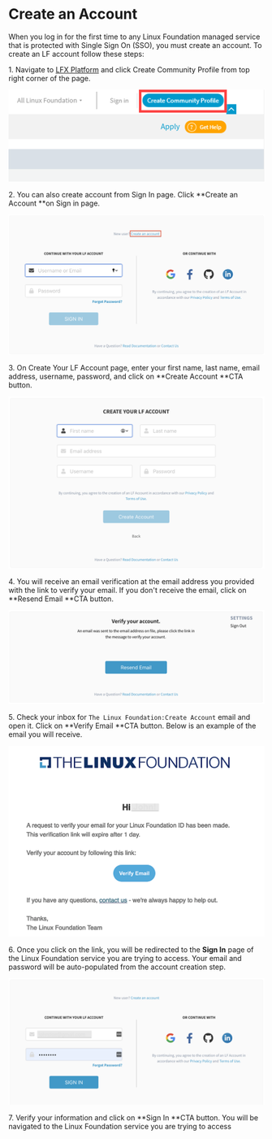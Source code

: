 # Create an Account

When you log in for the first time to any Linux Foundation managed service that is protected with Single Sign On (SSO),  you must create an account. To create an LF account follow these steps: 

1\. Navigate to [LFX Platform](http://lfx.linuxfoundation.org) and click Create Community Profile from top right corner of the page.

![Create Community Profile](<../.gitbook/assets/create community profile.png>)

2\. You can also create account from Sign In page. Click **Create an Account **on Sign in page.

![Create an account](<../.gitbook/assets/New SSO.png>)

3\. On Create Your LF Account page, enter your first name, last name, email address, username, password, and click on **Create Account **CTA button.

![](<../.gitbook/assets/create-account (1).png>)

4\. You will receive an email verification at the email address you provided with the link to verify your email.  If you don't receive the email, click on **Resend Email **CTA button.

![Verify Your Account Page](<../.gitbook/assets/Verify Email.png>)

5\. Check your inbox for `The Linux Foundation:Create Account` email and open it. Click on **Verify Email **CTA button. Below is an example of the email you will receive. 

![Email Verification Message](<../.gitbook/assets/Verification Email.png>)

 6\. Once you click on the link, you will be redirected to the **Sign In** page of the Linux Foundation service you are trying to access. Your email and password will be auto-populated from the account creation step.          

![](<../.gitbook/assets/Login After Email Verification.png>)

7\. Verify your information and click on **Sign In **CTA button. You will be navigated to the Linux Foundation service you are trying to access
